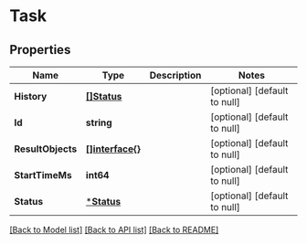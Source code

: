 # Task

## Properties
Name | Type | Description | Notes
------------ | ------------- | ------------- | -------------
**History** | [**[]Status**](Status.md) |  | [optional] [default to null]
**Id** | **string** |  | [optional] [default to null]
**ResultObjects** | [**[]interface{}**](interface{}.md) |  | [optional] [default to null]
**StartTimeMs** | **int64** |  | [optional] [default to null]
**Status** | [***Status**](Status.md) |  | [optional] [default to null]

[[Back to Model list]](../README.md#documentation-for-models) [[Back to API list]](../README.md#documentation-for-api-endpoints) [[Back to README]](../README.md)


